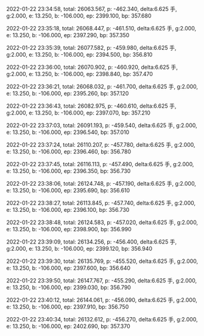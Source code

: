 2022-01-22 23:34:58, total: 26063.567, p: -462.340, delta:6.625 手, g:2.000, e: 13.250, b: -106.000, ep: 2399.100, bp: 357.680

2022-01-22 23:35:18, total: 26068.447, p: -461.510, delta:6.625 手, g:2.000, e: 13.250, b: -106.000, ep: 2397.290, bp: 357.350

2022-01-22 23:35:39, total: 26077.582, p: -459.980, delta:6.625 手, g:2.000, e: 13.250, b: -106.000, ep: 2394.500, bp: 356.810

2022-01-22 23:36:00, total: 26070.902, p: -460.920, delta:6.625 手, g:2.000, e: 13.250, b: -106.000, ep: 2398.840, bp: 357.470

2022-01-22 23:36:21, total: 26068.032, p: -461.700, delta:6.625 手, g:2.000, e: 13.250, b: -106.000, ep: 2395.260, bp: 357.120

2022-01-22 23:36:43, total: 26082.975, p: -460.610, delta:6.625 手, g:2.000, e: 13.250, b: -106.000, ep: 2397.070, bp: 357.210

2022-01-22 23:37:03, total: 26091.193, p: -459.540, delta:6.625 手, g:2.000, e: 13.250, b: -106.000, ep: 2396.540, bp: 357.010

2022-01-22 23:37:24, total: 26110.207, p: -457.780, delta:6.625 手, g:2.000, e: 13.250, b: -106.000, ep: 2396.460, bp: 356.780

2022-01-22 23:37:45, total: 26116.113, p: -457.490, delta:6.625 手, g:2.000, e: 13.250, b: -106.000, ep: 2396.350, bp: 356.730

2022-01-22 23:38:06, total: 26124.748, p: -457.190, delta:6.625 手, g:2.000, e: 13.250, b: -106.000, ep: 2395.690, bp: 356.610

2022-01-22 23:38:27, total: 26113.845, p: -457.740, delta:6.625 手, g:2.000, e: 13.250, b: -106.000, ep: 2396.100, bp: 356.730

2022-01-22 23:38:48, total: 26124.583, p: -457.020, delta:6.625 手, g:2.000, e: 13.250, b: -106.000, ep: 2398.900, bp: 356.990

2022-01-22 23:39:09, total: 26134.256, p: -456.400, delta:6.625 手, g:2.000, e: 13.250, b: -106.000, ep: 2399.120, bp: 356.940

2022-01-22 23:39:30, total: 26135.769, p: -455.520, delta:6.625 手, g:2.000, e: 13.250, b: -106.000, ep: 2397.600, bp: 356.640

2022-01-22 23:39:50, total: 26147.767, p: -455.290, delta:6.625 手, g:2.000, e: 13.250, b: -106.000, ep: 2399.030, bp: 356.790

2022-01-22 23:40:12, total: 26144.061, p: -456.090, delta:6.625 手, g:2.000, e: 13.250, b: -106.000, ep: 2397.910, bp: 356.750

2022-01-22 23:40:34, total: 26132.612, p: -456.270, delta:6.625 手, g:2.000, e: 13.250, b: -106.000, ep: 2402.690, bp: 357.370